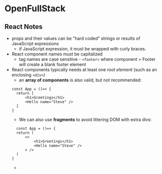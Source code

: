 # OpenFullStack


## React Notes

* props and their values can be "hard coded" strings or results of JavaScript expressions
  * if JavaScript expression, it must be wrapped with curly braces.
* React component names must be capitalized
  * tag names are case sensitive - `<footer>` where component = Footer will create a blank footer element
* React components typically needs at least one *root element* (such as an enclosing `<div>`)
  * an **array of components** is also valid, but not recommended: 
  ``` 
  const App = ()=> {
    return [
        <h1>Greetings</h1>
        <Hello name="Steve" />
    ]
  }
  ```
  * We can also use **fragments** to avoid littering DOM with extra divs:
  ```
    const App = ()=> {
    return ( 
        <>
            <h1>Greetings</h1>
            <Hello name="Steve" />
        < />
    )
  }
  ```
  * 
